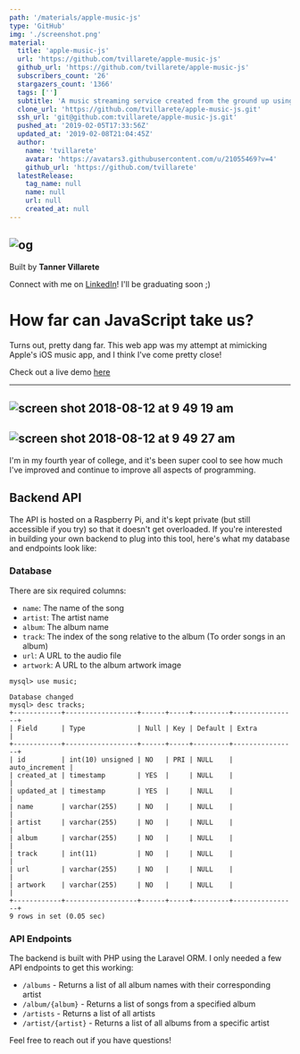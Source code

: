 ```yaml
---
path: '/materials/apple-music-js'
type: 'GitHub'
img: './screenshot.png'
material:
  title: 'apple-music-js'
  url: 'https://github.com/tvillarete/apple-music-js'
  github_url: 'https://github.com/tvillarete/apple-music-js'
  subscribers_count: '26'
  stargazers_count: '1366'
  tags: ['']
  subtitle: 'A music streaming service created from the ground up using ReactJS & Redux'
  clone_url: 'https://github.com/tvillarete/apple-music-js.git'
  ssh_url: 'git@github.com:tvillarete/apple-music-js.git'
  pushed_at: '2019-02-05T17:33:56Z'
  updated_at: '2019-02-08T21:04:45Z'
  author:
    name: 'tvillarete'
    avatar: 'https://avatars3.githubusercontent.com/u/21055469?v=4'
    github_url: 'https://github.com/tvillarete'
  latestRelease:
    tag_name: null
    name: null
    url: null
    created_at: null
---
```

![og](https://user-images.githubusercontent.com/21055469/43682115-2b5a1682-981e-11e8-973d-fe316aa3a49b.png)
---
Built by **Tanner Villarete** 

Connect with me on [LinkedIn](https://linkedin.com/in/tvillarete)! I'll be graduating soon ;)

# How far can JavaScript take us?

Turns out, pretty dang far. This web app was my attempt at mimicking Apple's iOS music app, and I think I've come pretty close! 

Check out a live demo [here](http://tannerv.com/music)

---
![screen shot 2018-08-12 at 9 49 19 am](https://user-images.githubusercontent.com/21055469/44004287-0a541a80-9e15-11e8-93e8-ff3606dd4db1.png)
---
![screen shot 2018-08-12 at 9 49 27 am](https://user-images.githubusercontent.com/21055469/44004289-0df0907e-9e15-11e8-9bcf-ec5e62bcd70a.png)
---
I'm in my fourth year of college, and it's been super cool to see how much I've improved and continue to improve all aspects of programming. 

## Backend API
The API is hosted on a Raspberry Pi, and it's kept private (but still accessible if you try) so that it doesn't get overloaded. If you're interested in building your own backend to plug into this tool, here's what my database and endpoints look like:

### Database
There are six required columns: 
- `name`: The name of the song
- `artist`: The artist name
- `album`: The album name
- `track`: The index of the song relative to the album (To order songs in an album)
- `url`: A URL to the audio file
- `artwork`: A URL to the album artwork image
```mysql
mysql> use music;

Database changed
mysql> desc tracks;
+------------+------------------+------+-----+---------+----------------+
| Field      | Type             | Null | Key | Default | Extra          |
+------------+------------------+------+-----+---------+----------------+
| id         | int(10) unsigned | NO   | PRI | NULL    | auto_increment |
| created_at | timestamp        | YES  |     | NULL    |                |
| updated_at | timestamp        | YES  |     | NULL    |                |
| name       | varchar(255)     | NO   |     | NULL    |                |
| artist     | varchar(255)     | NO   |     | NULL    |                |
| album      | varchar(255)     | NO   |     | NULL    |                |
| track      | int(11)          | NO   |     | NULL    |                |
| url        | varchar(255)     | NO   |     | NULL    |                |
| artwork    | varchar(255)     | NO   |     | NULL    |                |
+------------+------------------+------+-----+---------+----------------+
9 rows in set (0.05 sec)
```

### API Endpoints
The backend is built with PHP using the Laravel ORM. I only needed a few API endpoints to get this working:
- `/albums` - Returns a list of all album names with their corresponding artist
- `/album/{album}` - Returns a list of songs from a specified album
- `/artists` - Returns a list of all artists
- `/artist/{artist}` - Returns a list of all albums from a specific artist

Feel free to reach out if you have questions!
